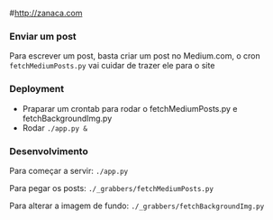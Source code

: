 #http://zanaca.com

### Enviar um post

Para escrever um post, basta criar um post no Medium.com, o cron <code>fetchMediumPosts.py</code> vai cuidar de trazer ele para o site

### Deployment

* Praparar um crontab para rodar o fetchMediumPosts.py e fetchBackgroundImg.py
* Rodar `./app.py &`

### Desenvolvimento

Para começar a servir:
`./app.py`

Para pegar os posts:
`./_grabbers/fetchMediumPosts.py`

Para alterar a imagem de fundo:
`./_grabbers/fetchBackgroundImg.py`
